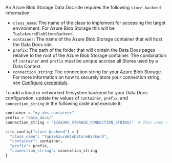 An Azure Blob Storage Data Doc site requires the following `store_backend` information:

- `class_name`: The name of the class to implement for accessing the target environment.  For Azure Blob Storage this will be `TupleAzureBlobStoreBackend`.
- `container`: The name of the Azure Blob Storage container that will host the Data Docs site.
- `prefix`: The path of the folder that will contain the Data Docs pages relative to the root of the Azure Blob Storage container.  The combination of `container` and `prefix` must be unique accross all Stores used by a Data Context.
- `connection_string`: The connection string for your Azure Blob Storage.  For more information on how to securely store your connection string, see [Configure credentials](/core/configure_project_settings/configure_credentials/configure_credentials.md).

To add a local or networked filesystem backend for your Data Docs configuration, update the values of `container`, `prefix`, and `connection_string` in the following code and execute it:

```python title="Python"
container = "my_abs_container"
prefix = "data_docs/"
connection_string = "${AZURE_STORAGE_CONNECTION_STRING}"  # This uses string substitution to get the actual connection string from an environment variable or config file.

site_config["store_backend"] = {
  "class_name": "TupleAzureBlobStoreBackend",
  "container": container,
  "prefix": prefix,
  "connection_string": connection_string
}
```